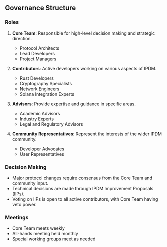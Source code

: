 ## Governance Structure

### Roles

1. **Core Team**: Responsible for high-level decision making and strategic direction.
   - Protocol Architects
   - Lead Developers
   - Project Managers

2. **Contributors**: Active developers working on various aspects of IPDM.
   - Rust Developers
   - Cryptography Specialists
   - Network Engineers
   - Solana Integration Experts

3. **Advisors**: Provide expertise and guidance in specific areas.
   - Academic Advisors
   - Industry Experts
   - Legal and Regulatory Advisors

4. **Community Representatives**: Represent the interests of the wider IPDM community.
   - Developer Advocates
   - User Representatives

### Decision Making

- Major protocol changes require consensus from the Core Team and community input.
- Technical decisions are made through IPDM Improvement Proposals (IIPs).
- Voting on IIPs is open to all active contributors, with Core Team having veto power.

### Meetings

- Core Team meets weekly
- All-hands meeting held monthly
- Special working groups meet as needed